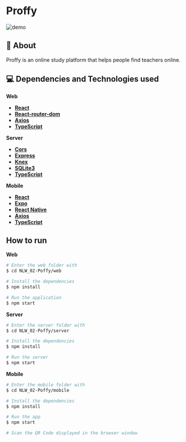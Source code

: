 # Proffy

![demo](https://user-images.githubusercontent.com/54121204/103487869-395b4900-4de7-11eb-9618-7fe4d8636601.PNG)

## 🔖 About

Proffy is an online study platform that helps people find teachers online.

## 💻 Dependencies and Technologies used

**Web**
- __[React](https://reactjs.org/)__ 
- __[React-router-dom](https://reactrouter.com/web/guides/quick-start)__
- __[Axios](https://github.com/axios/axios)__
- __[TypeScript](https://www.typescriptlang.org/)__ 

**Server**
- __[Cors](https://developer.mozilla.org/en-US/docs/Web/HTTP/CORS)__ 
- __[Express](https://expressjs.com/)__ 
- __[Knex](http://knexjs.org/)__
- __[SQLite3](https://www.sqlite.org/index.html)__
- __[TypeScript](https://www.typescriptlang.org/)__ 

**Mobile**
- __[React](https://reactjs.org/)__ 
- __[Expo](https://expo.io/)__
- __[React Native](https://reactnative.dev/)__ 
- __[Axios](https://github.com/axios/axios)__
- __[TypeScript](https://www.typescriptlang.org/)__ 

## How to run

**Web**
```bash
# Enter the web folder with
$ cd NLW_02-Poffy/web

# Install the dependencies
$ npm install

# Run the application
$ npm start
```


**Server**
```bash
# Enter the server folder with
$ cd NLW_02-Poffy/server

# Install the dependencies
$ npm install

# Run the server
$ npm start
```


**Mobile**
```bash
# Enter the mobile folder with
$ cd NLW_02-Poffy/mobile

# Install the dependencies
$ npm install

# Run the app
$ npm start

# Scan the QR Code displayed in the browser window
```
